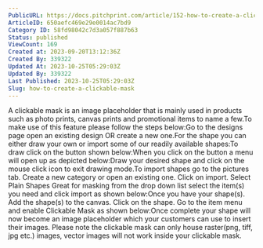 ```yaml
---
PublicURL: https://docs.pitchprint.com/article/152-how-to-create-a-clickable-mask
ArticleID: 650aefc469e29e0014ac7bd9
Category ID: 58fd98042c7d3a057f887b63
Status: published
ViewCount: 169
Created at: 2023-09-20T13:12:36Z
Created By: 339322
Updated At: 2023-10-25T05:29:03Z
Updated By: 339322
Last Published: 2023-10-25T05:29:03Z
Slug: how-to-create-a-clickable-mask
---
```

A clickable mask is an image placeholder that is mainly used in products such as photo prints, canvas prints and promotional items to name a few.To make use of this feature please follow the steps below:Go to the designs page open an existing design OR create a new one.For the shape you can either draw your own or import some of our readily available shapes:To draw click on the button shown below:When you click on the button a menu will open up as depicted below:Draw your desired shape and click on the mouse click icon to exit drawing mode.To import shapes go to the pictures tab. Create a new category or open an existing one. Click on import. Select Plain Shapes Great for masking from the drop down list select the item(s) you need and click import as shown below:Once you have your shape(s). Add the shape(s) to the canvas. Click on the shape. Go to the item menu and enable Clickable Mask as shown below:Once complete your shape will now become an image placeholder which your customers can use to insert their images. Please note the clickable mask can only house raster(png, tiff, jpg etc.) images, vector images will not work inside your clickable mask.